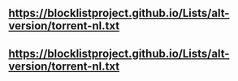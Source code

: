 ## https://blocklistproject.github.io/Lists/alt-version/torrent-nl.txt
## https://blocklistproject.github.io/Lists/alt-version/torrent-nl.txt
